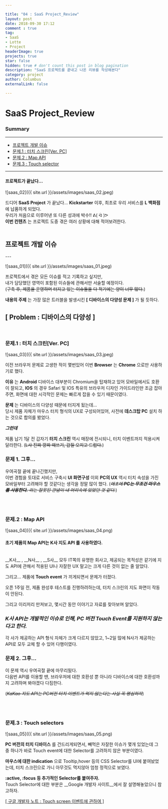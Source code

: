 ```yaml
---

title: "04 : SaaS Project_Review"
layout: post
date: 2018-09-30 17:12
comment : true
tag:
- SaaS
- Lotte
- Project
headerImage: true
projects: true
star: false
hidden: true # don't count this post in blog pagination
description: "SaaS 프로젝트를 끝내고 나온 리뷰를 작성해본다"
category: project
author: Columbus
externalLink: false

---
```




# SaaS Project_Review

### Summary
---

* [프로젝트 개발 이슈](#Start)
* [문제.1 : 터치 스크린[Ver. PC]](#first)
* [문제.2 : Map API](#second)
* [문제.3 : Touch selector](#third)

---

#### 프로젝트가 끝났다...

![saas_02]({{ site.url }}/assets/images/saas_02.jpeg)

드디어 __SaaS Project__ 가 끝났다...  __Kickstarter__ 이후, 최초로 우리 서비스를 __L 백화점__ 에 납품하게 되었다.<br>
우리가 처음으로 이루어낸 또 다른 성과에 박수!! ᕕ( ᐛ )ᕗ<br>
__이번 컨텐츠__ 는 프로젝트 도중 겪은 여러 상황에 대해 적어보려한다.
<br />
<br />
<div id="Start">
<h2>프로젝트 개발 이슈</h2>
</div>
---

![saas_01]({{ site.url }}/assets/images/saas_01.jpeg)

프로젝트에서 겪은 모든 이슈를 적고 기록하고 싶지만,<br>
내가 담당했던 영역이 포함된 이슈들에 관해서만 서술할 예정이다.<br>
(~~구축 후, 제품을 운영하며 터지고 있는 이슈들을 다 적기에는 양이 너무 많다.~~)

__내용의 주제__ 는 가장 많은 트러블을 발생시킨 __[ 디바이스의 다양성 문제 ]__ 가 될 듯하다. 

## [ Problem : 디바이스의 다양성 ]

<br>
<div id="first">
<h3>문제.1 : 터치 스크린[Ver. PC]</h3>
</div>

![saas_03]({{ site.url }}/assets/images/saas_03.jpeg)

이전 브라우저 문제로 고생한 적이 몇번있어 이번 __Browser__ 는 __Chrome__ 으로만 사용하기로 했다.

__이유__ 는 __Android__ 디바이스 대부분이 Chromium을 탑재하고 있어 모바일에서도 호환이 잘되고, __IOS__ 의 경우 Safari 및 IOS 특유의 브라우저 디자인 가이드라인만 조금 잡아주면, 화면에 대한 시각적인 문제는 빠르게 잡을 수 있기 때문이였다. 

__문제__ 는 디바이스의 다양성 때문에 터지게 됬는데...<br>
당시 제품 자체가 마우스 터치 형식의 UX로 구성되어있어, 사전에 __데스크탑 PC__ 설치 하는 것으로 합의를 봤었다.

___그런데___

제품 납기 1달 전 갑자기 __터치 스크린__ 역시 매장에 전시되니, 터치 이벤트까지 적용시켜 달라한다. (~~L사 진짜 깡짜 때쓰기, 갑질 오지고 드럽다.~~)

### 문제 1. 그후...

우여곡절 끝에 끝나긴했지만,<br>
이번 경험을 토대로 서비스 구축시 __UI 화면구성__ 이외 __PC의 UX__ 역시 터치 속성을 가진 모바일부터 고려해야 할 것같다는 생각을 정말 많이 했다.
(~~_애초에 __PC는 무조건 마우스를 사용한다.__ 라는 잘못된 관념이 내 머리속에 있었던 것 같다._~~)  

<br>
<br>
<div id="second">
<h3>문제.2 : Map API</h3>
</div>

![saas_04]({{ site.url }}/assets/images/saas_04.png)

#### 초기 제품의 Map API는 __K사 지도 API__ 를 사용하였다.
<br>
__K사__ , __N사__ , __S사__ 모두 IT쪽의 유명한 회사고, 제공되는 목적성은 같기에 지도 API에 관해서 적용된 UI나 자잘한 UX 말고는 크게 다른 것이 없는 줄 알았다.
  
그리고... 제품에 __Touch event__ 가 끼게되면서 문제가 터졌다.

오픈 1주일 전, 제품 완성후 테스트를 진행하려하는데, 터치 스크린의 지도 화면이 작동이 안된다.

그리고 이리저리 만져보고, 몇시간 동안 이야기고 자료를 찾아보며 알았다.

### _K사 API는 개발적인 이슈로 인해, PC 버전 Touch Event를 지원하지 않는다고 한다._

각 사가 제공하는 API 형식 자체가 크게 다르지 않았고, 1~2일 많에 N사가 제공하는 API로 모두 교체 할 수 있어 다행이였다.

### 문제 2. 그후...

이 문제 역시 우여곡절 끝에 마무리됬다.<br>
다음번 API를 이용할 땐, 브라우저에 대한 호환성 뿐 아니라 디바이스에 대한 호환성까지 고려하며 봐야겠다 다짐한다.

(~~_KaKao 지도 API는 PC버전 터치 이벤트가 먹지 않는다는 사실 꼭 명심하자_~~)

<br>
<br>
<div id="third">
<h3>문제.3 : Touch selectors</h3>
</div>
 
![saas_05]({{ site.url }}/assets/images/saas_05.png)

__PC 버전의 터치 디바이스__ 를 건드리게되면서, 빼먹은 자잘한 이슈가 몇개 있었는데 그 중 하나가 바로 Touch event에 대한 Selector를 고려하지 않은 부분이였다.
  
__마우스에 대한 indication__ 으로 Tooltip,hover 등의 CSS Selector를 UI에 붙여놨었는데, 터치 스크린으로 가니 아무것도 먹지않아 엄청 정적으로 보였다.

__:active, :focus 등 추가적인 Selector를 붙여주자.__<br>
Touch Selector에 대한 부분은 __Google 개발자 사이트__에서 잘 설명해놓았으니 참고하자.

[[ 구글 개발자 노트 : Touch screen 이벤트에 관하여 ]](https://developers.google.com/web/fundamentals/design-and-ux/input/touch/?hl=ko)
<br />
<br />
<br />